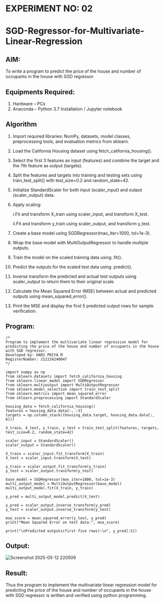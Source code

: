 # EXPERIMENT NO: 02
# SGD-Regressor-for-Multivariate-Linear-Regression

## AIM:
To write a program to predict the price of the house and number of occupants in the house with SGD regressor.

## Equipments Required:
1. Hardware – PCs
2. Anaconda – Python 3.7 Installation / Jupyter notebook

## Algorithm
1. Import required libraries: NumPy, datasets, model classes, preprocessing tools, and evaluation metrics from sklearn.

2. Load the California Housing dataset using fetch_california_housing().

3. Select the first 3 features as input (features) and combine the target and the 7th feature as output (targets).

4. Split the features and targets into training and testing sets using train_test_split() with test_size=0.2 and random_state=42.

5. Initialize StandardScaler for both input (scaler_input) and output (scaler_output) data.

6. Apply scaling:

     i.Fit and transform X_train using scaler_input, and transform X_test.

     ii.Fit and transform y_train using scaler_output, and transform y_test.

7. Create a base model using SGDRegressor(max_iter=1000, tol=1e-3).

8. Wrap the base model with MultiOutputRegressor to handle multiple outputs.

9. Train the model on the scaled training data using .fit().

10. Predict the outputs for the scaled test data using .predict().

11. Inverse transform the predicted and actual test outputs using scaler_output to return them to their original scale.

12. Calculate the Mean Squared Error (MSE) between actual and predicted outputs using mean_squared_error().

13. Print the MSE and display the first 5 predicted output rows for sample verification.
 

## Program:
```
/*
Program to implement the multivariate linear regression model for predicting the price of the house and number of occupants in the house with SGD regressor.
Developed by: HARI PRIYA M
RegisterNumber: 212224240047 
*/
```

    import numpy as np
    from sklearn.datasets import fetch_california_housing
    from sklearn.linear_model import SGDRegressor
    from sklearn.multioutput import MultiOutputRegressor
    from sklearn.model_selection import train_test_split
    from sklearn.metrics import mean_squared_error
    from sklearn.preprocessing import StandardScaler
    
    housing_data = fetch_california_housing()
    features = housing_data.data[:, :3]
    targets = np.column_stack((housing_data.target, housing_data.data[:, 6]))
    
    X_train, X_test, y_train, y_test = train_test_split(features, targets, test_size=0.2, random_state=42)
    
    scaler_input = StandardScaler()
    scaler_output = StandardScaler()
    
    X_train = scaler_input.fit_transform(X_train)
    X_test = scaler_input.transform(X_test)
    
    y_train = scaler_output.fit_transform(y_train)
    y_test = scaler_output.transform(y_test)
    
    base_model = SGDRegressor(max_iter=1000, tol=1e-3)
    multi_output_model = MultiOutputRegressor(base_model)
    multi_output_model.fit(X_train, y_train)
    
    y_pred = multi_output_model.predict(X_test)
    
    y_pred = scaler_output.inverse_transform(y_pred)
    y_test = scaler_output.inverse_transform(y_test)
    
    mse_score = mean_squared_error(y_test, y_pred)
    print("Mean Squared Error on test data:", mse_score)
    
    print("\nPredicted outputs(first five rows):\n", y_pred[:5])

## Output:
![Screenshot 2025-05-12 220509](https://github.com/user-attachments/assets/6730c89d-4c33-4f35-a242-997a67213fb6)


## Result:
Thus the program to implement the multivariate linear regression model for predicting the price of the house and number of occupants in the house with SGD regressor is written and verified using python programming.

